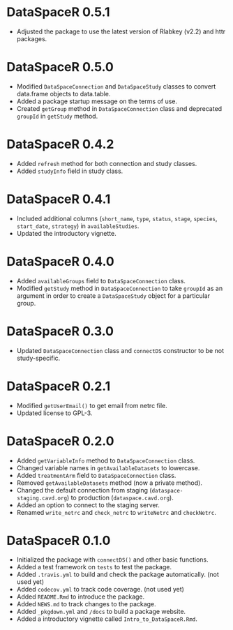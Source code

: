 # DataSpaceR 0.5.1

* Adjusted the package to use the latest version of Rlabkey (v2.2) and httr packages.

# DataSpaceR 0.5.0

* Modified `DataSpaceConnection` and `DataSpaceStudy` classes to convert data.frame objects to data.table.
* Added a package startup message on the terms of use.
* Created `getGroup` method in `DataSpaceConnection` class and deprecated `groupId` in `getStudy` method.

# DataSpaceR 0.4.2

* Added `refresh` method for both connection and study classes.
* Added `studyInfo` field in study class.

# DataSpaceR 0.4.1

* Included additional columns (`short_name`, `type`, `status`, `stage`, `species`, `start_date`, `strategy`) in `availableStudies`.
* Updated the introductory vignette.

# DataSpaceR 0.4.0

* Added `availableGroups` field to `DataSpaceConnection` class.
* Modified `getStudy` method in `DataSpaceConnection` to take `groupId` as an argument in order to create a `DataSpaceStudy` object for a particular group.

# DataSpaceR 0.3.0

* Updated `DataSpaceConnection` class and `connectDS` constructor to be not study-specific.

# DataSpaceR 0.2.1

* Modified `getUserEmail()` to get email from netrc file.
* Updated license to GPL-3.

# DataSpaceR 0.2.0

* Added `getVariableInfo` method to `DataSpaceConnection` class.
* Changed variable names in `getAvailableDatasets` to lowercase.
* Added `treatmentArm` field to `DataSpaceConnection` class.
* Removed `getAvailableDatasets` method (now a private method).
* Changed the default connection from staging (`dataspace-staging.cavd.org`) to production (`dataspace.cavd.org`).
* Added an option to connect to the staging server.
* Renamed `write_netrc` and `check_netrc` to `writeNetrc` and `checkNetrc`.

# DataSpaceR 0.1.0

* Initialized the package with `connectDS()` and other basic functions.
* Added a test framework on `tests` to test the package.
* Added `.travis.yml` to build and check the package automatically. (not used yet)
* Added `codecov.yml` to track code coverage. (not used yet)
* Added `README.Rmd` to introduce the package.
* Added `NEWS.md` to track changes to the package.
* Added `_pkgdown.yml` and `/docs` to build a package website.
* Added a introductory vignette called `Intro_to_DataSpaceR.Rmd`.
